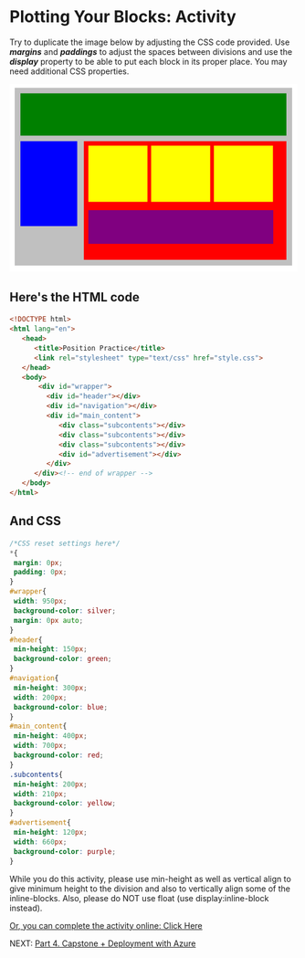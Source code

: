 # Plotting Your Blocks: Activity

Try to duplicate the image below by adjusting the CSS code provided. Use **_margins_** and **_paddings_** to adjust the spaces between divisions and use the **_display_** property to be able to put each block in its proper place. You may need additional CSS properties.

![Blocks Diagram](../images/position-blocks.png)

## Here's the HTML code

```html
<!DOCTYPE html>
<html lang="en">
   <head>
      <title>Position Practice</title>
      <link rel="stylesheet" type="text/css" href="style.css">
   </head>
   <body>
       <div id="wrapper">
         <div id="header"></div>
         <div id="navigation"></div>
         <div id="main_content">
            <div class="subcontents"></div>
            <div class="subcontents"></div>
            <div class="subcontents"></div>
            <div id="advertisement"></div>
         </div>
      </div><!-- end of wrapper -->
   </body>
</html>
```

## And CSS

```css
/*CSS reset settings here*/
*{
 margin: 0px;
 padding: 0px;
}
#wrapper{
 width: 950px;
 background-color: silver;
 margin: 0px auto;
}
#header{
 min-height: 150px;
 background-color: green;
}
#navigation{
 min-height: 300px;
 width: 200px;
 background-color: blue;
}
#main_content{
 min-height: 400px;
 width: 700px;
 background-color: red;
}
.subcontents{
 min-height: 200px;
 width: 210px;
 background-color: yellow;
}
#advertisement{
 min-height: 120px;
 width: 660px;
 background-color: purple;
}
```

While you do this activity, please use min-height as well as vertical align to give minimum height to the division and also to vertically align some of the inline-blocks. Also, please do NOT use float (use display:inline-block instead).

[Or, you can complete the activity online: Click Here](https://codepen.io/dannyooooo/pen/100311ce217467fbcf13862a5090012b)

 NEXT: [Part 4. Capstone + Deployment with Azure](../Part%204.%20%20Capstone%20%2B%20Deployment)
